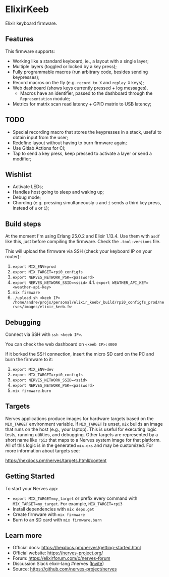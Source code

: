 # ElixirKeeb

Elixir keyboard firmware.

## Features

This firmware supports:

- Working like a standard keyboard, ie., a layout with a single layer;
- Multiple layers (toggled or locked by a key press);
- Fully programmable macros (run arbitrary code, besides sending keypresses);
- Record macros on the fly (e.g. `record to X` and `replay X` keys);
- Web dashboard (shows keys currently pressed + log messages).
    * Macros have an identifier, passed to the dashboard through the `Representation` module;
- Metrics for matrix scan read latency + GPIO matrix to USB latency;

## TODO

- Special recording macro that stores the keypresses in a stack, useful to obtain input from the user;
- Redefine layout without having to burn firmware again;
- Use Gitlab Actions for CI;
- Tap to send a key press, keep pressed to activate a layer or send a modifier;

## Wishlist

- Activate LEDs;
- Handles host going to sleep and waking up;
- Debug mode;
- Chording (e.g. pressing simultaneously `u` and `i` sends a third key press, instead of `u` or `i`);

## Build steps

At the moment I'm using Erlang 25.0.2 and Elixir 1.13.4. Use them with `asdf` like this, just before compiling the firmware. Check the `.tool-versions` file.

This will upload the firmware via SSH (check your keyboard IP on your router):

1. `export MIX_ENV=prod`
2. `export MIX_TARGET=rpi0_configfs`
3. `export NERVES_NETWORK_PSK=<password>`
4. `export NERVES_NETWORK_SSID=<ssid>`
4.1. `export WEATHER_API_KEY=<weather-api-key>`
5. `mix firmware`
6. `./upload.sh <keeb IP> /home/andre/projs/personal/elixir_keeb/_build/rpi0_configfs_prod/nerves/images/elixir_keeb.fw`

## Debugging

Connect via SSH with `ssh <keeb IP>`.

You can check the web dashboard on `<keeb IP>:4000`

If it borked the SSH connection, insert the micro SD card on the PC and burn the firmware to it:

1. `export MIX_ENV=dev`
2. `export MIX_TARGET=rpi0_configfs`
3. `export NERVES_NETWORK_SSID=<ssid>`
4. `export NERVES_NETWORK_PSK=<password>`
5. `mix firmware.burn`

## Targets

Nerves applications produce images for hardware targets based on the
`MIX_TARGET` environment variable. If `MIX_TARGET` is unset, `mix` builds an
image that runs on the host (e.g., your laptop). This is useful for executing
logic tests, running utilities, and debugging. Other targets are represented by
a short name like `rpi3` that maps to a Nerves system image for that platform.
All of this logic is in the generated `mix.exs` and may be customized. For more
information about targets see:

https://hexdocs.pm/nerves/targets.html#content

## Getting Started

To start your Nerves app:
  * `export MIX_TARGET=my_target` or prefix every command with
    `MIX_TARGET=my_target`. For example, `MIX_TARGET=rpi3`
  * Install dependencies with `mix deps.get`
  * Create firmware with `mix firmware`
  * Burn to an SD card with `mix firmware.burn`

## Learn more

  * Official docs: https://hexdocs.pm/nerves/getting-started.html
  * Official website: https://nerves-project.org/
  * Forum: https://elixirforum.com/c/nerves-forum
  * Discussion Slack elixir-lang #nerves ([Invite](https://elixir-slackin.herokuapp.com/))
  * Source: https://github.com/nerves-project/nerves
